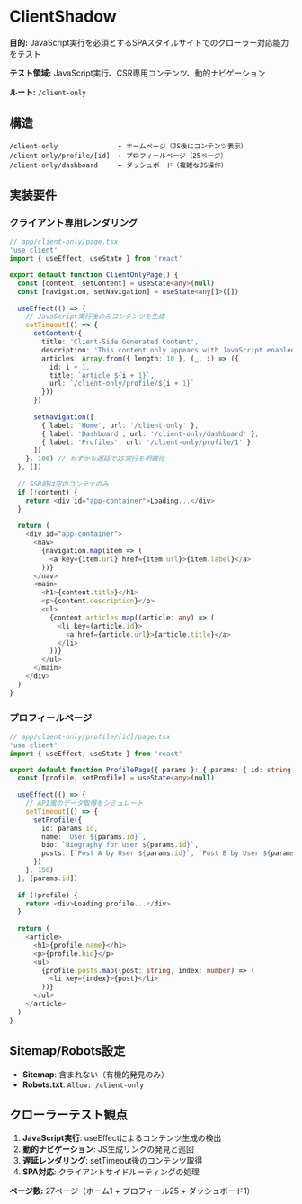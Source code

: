 # ClientShadow

**目的:** JavaScript実行を必須とするSPAスタイルサイトでのクローラー対応能力をテスト

**テスト領域:** JavaScript実行、CSR専用コンテンツ、動的ナビゲーション

**ルート:** `/client-only`

## 構造

```
/client-only               ← ホームページ（JS後にコンテンツ表示）
/client-only/profile/[id]  ← プロフィールページ（25ページ）
/client-only/dashboard     ← ダッシュボード（複雑なJS操作）
```

## 実装要件

### クライアント専用レンダリング
```typescript
// app/client-only/page.tsx
'use client'
import { useEffect, useState } from 'react'

export default function ClientOnlyPage() {
  const [content, setContent] = useState<any>(null)
  const [navigation, setNavigation] = useState<any[]>([])
  
  useEffect(() => {
    // JavaScript実行後のみコンテンツを生成
    setTimeout(() => {
      setContent({
        title: 'Client-Side Generated Content',
        description: 'This content only appears with JavaScript enabled.',
        articles: Array.from({ length: 10 }, (_, i) => ({
          id: i + 1,
          title: `Article ${i + 1}`,
          url: `/client-only/profile/${i + 1}`
        }))
      })
      
      setNavigation([
        { label: 'Home', url: '/client-only' },
        { label: 'Dashboard', url: '/client-only/dashboard' },
        { label: 'Profiles', url: '/client-only/profile/1' }
      ])
    }, 100) // わずかな遅延でJS実行を明確化
  }, [])
  
  // SSR時は空のコンテナのみ
  if (!content) {
    return <div id="app-container">Loading...</div>
  }
  
  return (
    <div id="app-container">
      <nav>
        {navigation.map(item => (
          <a key={item.url} href={item.url}>{item.label}</a>
        ))}
      </nav>
      <main>
        <h1>{content.title}</h1>
        <p>{content.description}</p>
        <ul>
          {content.articles.map((article: any) => (
            <li key={article.id}>
              <a href={article.url}>{article.title}</a>
            </li>
          ))}
        </ul>
      </main>
    </div>
  )
}
```

### プロフィールページ
```typescript
// app/client-only/profile/[id]/page.tsx
'use client'
import { useEffect, useState } from 'react'

export default function ProfilePage({ params }: { params: { id: string } }) {
  const [profile, setProfile] = useState<any>(null)
  
  useEffect(() => {
    // API風のデータ取得をシミュレート
    setTimeout(() => {
      setProfile({
        id: params.id,
        name: `User ${params.id}`,
        bio: `Biography for user ${params.id}`,
        posts: [`Post A by User ${params.id}`, `Post B by User ${params.id}`]
      })
    }, 150)
  }, [params.id])
  
  if (!profile) {
    return <div>Loading profile...</div>
  }
  
  return (
    <article>
      <h1>{profile.name}</h1>
      <p>{profile.bio}</p>
      <ul>
        {profile.posts.map((post: string, index: number) => (
          <li key={index}>{post}</li>
        ))}
      </ul>
    </article>
  )
}
```

## Sitemap/Robots設定

- **Sitemap**: 含まれない（有機的発見のみ）
- **Robots.txt**: `Allow: /client-only`

## クローラーテスト観点

1. **JavaScript実行**: useEffectによるコンテンツ生成の検出
2. **動的ナビゲーション**: JS生成リンクの発見と巡回
3. **遅延レンダリング**: setTimeout後のコンテンツ取得
4. **SPA対応**: クライアントサイドルーティングの処理

**ページ数:** 27ページ（ホーム1 + プロフィール25 + ダッシュボード1）